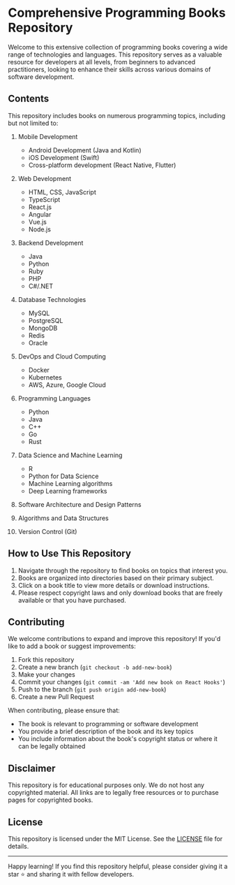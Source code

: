 # Comprehensive Programming Books Repository

Welcome to this extensive collection of programming books covering a wide range of technologies and languages. This repository serves as a valuable resource for developers at all levels, from beginners to advanced practitioners, looking to enhance their skills across various domains of software development.

## Contents

This repository includes books on numerous programming topics, including but not limited to:

1. Mobile Development
   - Android Development (Java and Kotlin)
   - iOS Development (Swift)
   - Cross-platform development (React Native, Flutter)

2. Web Development
   - HTML, CSS, JavaScript
   - TypeScript
   - React.js
   - Angular
   - Vue.js
   - Node.js

3. Backend Development
   - Java
   - Python
   - Ruby
   - PHP
   - C#/.NET

4. Database Technologies
   - MySQL
   - PostgreSQL
   - MongoDB
   - Redis
   - Oracle

5. DevOps and Cloud Computing
   - Docker
   - Kubernetes
   - AWS, Azure, Google Cloud

6. Programming Languages
   - Python
   - Java
   - C++
   - Go
   - Rust

7. Data Science and Machine Learning
   - R
   - Python for Data Science
   - Machine Learning algorithms
   - Deep Learning frameworks

8. Software Architecture and Design Patterns

9. Algorithms and Data Structures

10. Version Control (Git)

## How to Use This Repository

1. Navigate through the repository to find books on topics that interest you.
2. Books are organized into directories based on their primary subject.
3. Click on a book title to view more details or download instructions.
4. Please respect copyright laws and only download books that are freely available or that you have purchased.

## Contributing

We welcome contributions to expand and improve this repository! If you'd like to add a book or suggest improvements:

1. Fork this repository
2. Create a new branch (`git checkout -b add-new-book`)
3. Make your changes
4. Commit your changes (`git commit -am 'Add new book on React Hooks'`)
5. Push to the branch (`git push origin add-new-book`)
6. Create a new Pull Request

When contributing, please ensure that:
- The book is relevant to programming or software development
- You provide a brief description of the book and its key topics
- You include information about the book's copyright status or where it can be legally obtained

## Disclaimer

This repository is for educational purposes only. We do not host any copyrighted material. All links are to legally free resources or to purchase pages for copyrighted books.

## License

This repository is licensed under the MIT License. See the [LICENSE](LICENSE) file for details.

---

Happy learning! If you find this repository helpful, please consider giving it a star ⭐️ and sharing it with fellow developers.